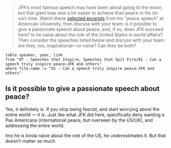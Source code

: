 > JFK’s most famous speech may have been about going to the moon, but that giant leap was a lot easier to achieve than peace in his (or our) time. Watch these [selected excerpts](https://www.youtube.com/watch?v=nf4eQhrHbKA) from his “peace speech” at American University, then discuss with your team: is it possible to give a passionate speech about peace, and, if so, does JFK succeed here? Is he naïve about the role of the United States in world affairs? Then consider the speeches listed below and discuss with your team: are they, too, inspirational—or naïve? Can they be both?

```dataview
table speaker, year, link
from "07 - Speeches that Inspire, Speeches that Spit Fire/01 - Can a speech truly inspire peace—JFK and others"
where file.name != "01 - Can a speech truly inspire peace—JFK and others"
```

## Is it possible to give a passionate speech about peace?

Yes, it definitely is. If you stop being fascist, and start worrying about the entire world — it is. Just like what JFK did here, specifically deny wanting a Pax Americana (international peace, but overseen by the US/UK), and addressing the entire world.

Imo he is kinda naive about the role of the US, he underestimates it. But that doesn’t matter as much